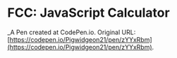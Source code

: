#  FCC: JavaScript Calculator
 _A Pen created at CodePen.io. Original URL: [https://codepen.io/Pigwidgeon21/pen/zYYxRbm](https://codepen.io/Pigwidgeon21/pen/zYYxRbm).

 
